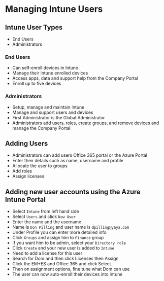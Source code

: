 # Managing Intune Users

## Intune User Types

* End Users
* Administrators

### End Users

* Can self-enroll devices in Intune
* Manage their Intune enrolled devices
* Access apps, data and support help from the Company Portal
* Enroll up to five devices

### Administrators

* Setup, manage and maintain Intune
* Manage and support users and devices
* First Administrator is the Global Administrator
* Administrators add users, roles, create groups, and remove devices and manage the Company Portal

## Adding Users

* Administrators can add users Office 365 portal or the Azure Portal
* Enter their details such as name, username and profile
* Allocate the user to groups
* Add roles
* Assign licenses

## Adding new user accounts using the Azure Intune Portal

* Select `Intune` from left hand side
* Select `Users` and click `New User`
* Enter the name and the username
* Name is `Don Pilling` and user name is `dpilling@yaya.com`
* Under Profile you can enter more detailed info
* Click `Groups` and assign him to `Finance` group
* If you want him to be admin, select your `Directory role`
* Click `Create` and your new user is added to `Intune`
* Need to add a license for this user
* Search for Dom and then click Licenses then Assign
* Click the EM+ES and Office 365 and click Select
* Then on assignment options, fine tune what Dom can use
* The user can now auto-enroll their devices into Intune